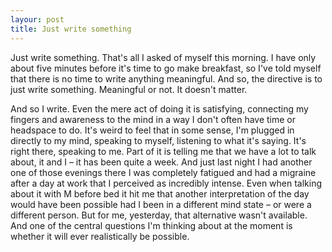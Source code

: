 ```yaml
---
layour: post
title: Just write something
---
```

Just write something. That's all I asked of myself this morning. I have only about five minutes before it's time to go make breakfast, so I've told myself that there is no time to write anything meaningful. And so, the directive is to just write something. Meaningful or not. It doesn't matter.

And so I write. Even the mere act of doing it is satisfying, connecting my fingers and awareness to the mind in a way I don't often have time or headspace to do. It's weird to feel that in some sense, I'm plugged in directly to my mind, speaking to myself, listening to what it's saying. It's right there, speaking to me. Part of it is telling me that we have a lot to talk about, it and I – it has been quite a week. And just last night I had another one of those evenings there I was completely fatigued and had a migraine after a day at work that I perceived as incredibly intense. Even when talking about it with M before bed it hit me that another interpretation of the day would have been possible had I been in a different mind state – or were a different person. But for me, yesterday, that alternative wasn't available. And one of the central questions I'm thinking about at the moment is whether it will ever realistically be possible.